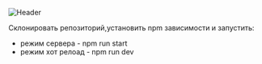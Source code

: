 ![Header](https://github.com/KonstantinOkhlynin/RegExp/blob/master/Image/readmegithubregexphead.gif)

Склонировать репозиторий,установить npm зависимости и запустить:
- режим сервера - npm run start
- режим хот релоад - npm run dev